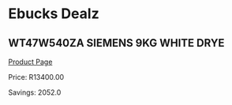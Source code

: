 
# Ebucks Dealz
## WT47W540ZA SIEMENS 9KG WHITE DRYE
[Product Page](https://www.ebucks.com/web/shop/productSelected.do?prodId=1173301023&catId=704981826)

Price: R13400.00

Savings: 2052.0


	